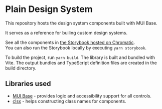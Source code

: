 # Plain Design System

This repository hosts the design system components built with MUI Base.

It serves as a reference for builing custom design systems.

See all the components in [the Storybook hosted on Chromatic](https://main--632b14aec65017358bd54b76.chromatic.com).  
You can also run the Storybook locally by executing `yarn storybook`.

To build the project, run `yarn build`.
The library is built and bundled with Vite.
The output bundles and TypeScript definition files are created in the build directory.

## Libraries used

* [MUI Base](https://github.com/mui/material-ui) - provides logic and accessibility support for all controls.
* [clsx](https://github.com/lukeed/clsx) - helps constructing class names for components.
